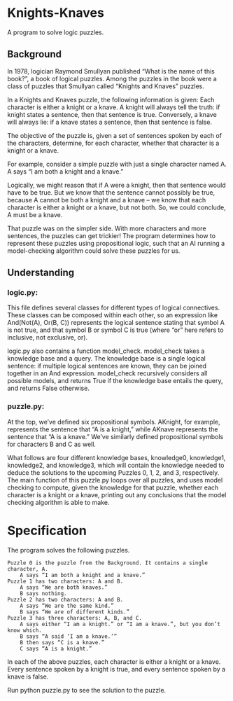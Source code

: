# Knights-Knaves

A program to solve logic puzzles.

## Background

In 1978, logician Raymond Smullyan published “What is the name of this book?”, a book of logical puzzles. Among the puzzles in the book were a class of puzzles that Smullyan called “Knights and Knaves” puzzles.

In a Knights and Knaves puzzle, the following information is given: Each character is either a knight or a knave. A knight will always tell the truth: if knight states a sentence, then that sentence is true. Conversely, a knave will always lie: if a knave states a sentence, then that sentence is false.

The objective of the puzzle is, given a set of sentences spoken by each of the characters, determine, for each character, whether that character is a knight or a knave.

For example, consider a simple puzzle with just a single character named A. A says “I am both a knight and a knave.”

Logically, we might reason that if A were a knight, then that sentence would have to be true. But we know that the sentence cannot possibly be true, because A cannot be both a knight and a knave – we know that each character is either a knight or a knave, but not both. So, we could conclude, A must be a knave.

That puzzle was on the simpler side. With more characters and more sentences, the puzzles can get trickier! The program determines how to represent these puzzles using propositional logic, such that an AI running a model-checking algorithm could solve these puzzles for us.

## Understanding

### logic.py:

This file defines several classes for different types of logical connectives. These classes can be composed within each other, so an expression like And(Not(A), Or(B, C)) represents the logical sentence stating that symbol A is not true, and that symbol B or symbol C is true (where “or” here refers to inclusive, not exclusive, or).

logic.py also contains a function model_check. model_check takes a knowledge base and a query. The knowledge base is a single logical sentence: if multiple logical sentences are known, they can be joined together in an And expression. model_check recursively considers all possible models, and returns True if the knowledge base entails the query, and returns False otherwise.

### puzzle.py:

At the top, we’ve defined six propositional symbols. AKnight, for example, represents the sentence that “A is a knight,” while AKnave represents the sentence that “A is a knave.” We’ve similarly defined propositional symbols for characters B and C as well.

What follows are four different knowledge bases, knowledge0, knowledge1, knowledge2, and knowledge3, which will contain the knowledge needed to deduce the solutions to the upcoming Puzzles 0, 1, 2, and 3, respectively. The main function of this puzzle.py loops over all puzzles, and uses model checking to compute, given the knowledge for that puzzle, whether each character is a knight or a knave, printing out any conclusions that the model checking algorithm is able to make.

# Specification

The program solves the following puzzles.

    Puzzle 0 is the puzzle from the Background. It contains a single character, A.
        A says “I am both a knight and a knave.”
    Puzzle 1 has two characters: A and B.
        A says “We are both knaves.”
        B says nothing.
    Puzzle 2 has two characters: A and B.
        A says “We are the same kind.”
        B says “We are of different kinds.”
    Puzzle 3 has three characters: A, B, and C.
        A says either “I am a knight.” or “I am a knave.”, but you don’t know which.
        B says “A said ‘I am a knave.’”
        B then says “C is a knave.”
        C says “A is a knight.”

In each of the above puzzles, each character is either a knight or a knave. Every sentence spoken by a knight is true, and every sentence spoken by a knave is false.

Run python puzzle.py to see the solution to the puzzle.
